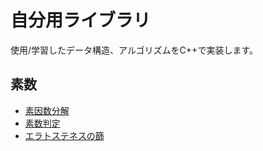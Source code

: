 # 自分用ライブラリ
使用/学習したデータ構造、アルゴリズムをC++で実装します。

## 素数
- [素因数分解](https://github.com/nnenn0/algo-lib/blob/main/math/prime_factorization.cpp)
- [素数判定](https://github.com/nnenn0/algo-lib/blob/main/math/is_prime.cpp)
- [エラトステネスの篩](https://github.com/nnenn0/algo-lib/blob/main/math/eratosthenes.cpp)